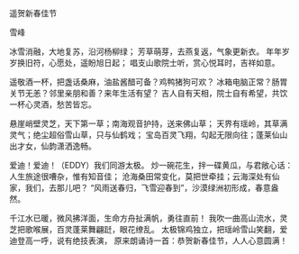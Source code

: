 遥贺新春佳节

雪峰


冰雪消融，大地复苏，沿河杨柳绿；
芳草萌芽，去燕复返，气象更新衣。
年年岁岁换旧符，心愿处，遥盼旭日起；
唱支山歌院士听，赏心悦耳时，吉祥如意。

遥敬酒一杯，把盏话桑麻，油盐酱醋可备？鸡鸭猪狗可欢？
冰箱电脑正常？肠胃关节无恙？邻里亲朋和善？来年生活有望？
吉人自有天相，院士自有希望，共饮一杯心灵酒，愁苦皆忘。

悬崖峭壁灵芝，天下第一草；南海观音护持，送来佛山草；
天界有瑶岭，其草满灵气；绝尘超俗雪山草，只与仙鹤戏；
宝岛百灵飞翔，勾起无限向往；蓬莱仙山出才女，仙韵潇洒逸畅。

爱迪！爱迪！（EDDY）我们同游太极。
炒一碗花生，拌一碟黄瓜，与君敞心话：人生旅途很嘈杂，惟有知音佳；
沧海桑田常变化，莫把世牵挂；云海深处有仙家，我们，去那儿吧？
“风雨送春归，飞雪迎春到”，沙漠绿洲初形成，春意盎然。

千江水已暖，微风拂洋面，生命方舟扯满帆，勇往直前！
我吹一曲高山流水，灵芝把歌喉展，百灵蓬莱舞翩跹，眼花缭乱。
太极锦鸡独立，把瑶岭雪山笑翻，爱迪登高一呼，说有绝技表演，
原来朗诵诗一首：恭贺新春佳节，人人心意圆满！




